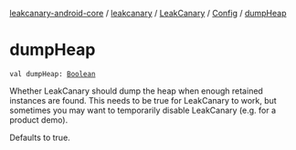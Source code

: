 [leakcanary-android-core](../../../index.md) / [leakcanary](../../index.md) / [LeakCanary](../index.md) / [Config](index.md) / [dumpHeap](./dump-heap.md)

# dumpHeap

`val dumpHeap: `[`Boolean`](https://kotlinlang.org/api/latest/jvm/stdlib/kotlin/-boolean/index.html)

Whether LeakCanary should dump the heap when enough retained instances are found. This needs
to be true for LeakCanary to work, but sometimes you may want to temporarily disable
LeakCanary (e.g. for a product demo).

Defaults to true.

